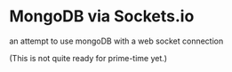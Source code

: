 # MongoDB via Sockets.io
an attempt to use mongoDB with a web socket connection

(This is not quite ready for prime-time yet.)